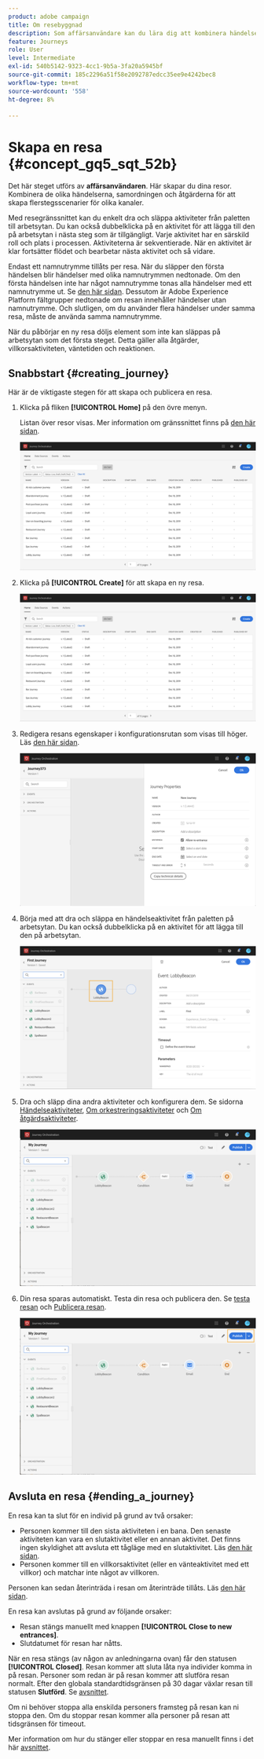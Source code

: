 ```yaml
---
product: adobe campaign
title: Om resebyggnad
description: Som affärsanvändare kan du lära dig att kombinera händelser, samordning och åtgärder för att skapa en resa.
feature: Journeys
role: User
level: Intermediate
exl-id: 540b5142-9323-4cc1-9b5a-3fa20a5945bf
source-git-commit: 185c2296a51f58e2092787edcc35ee9e4242bec8
workflow-type: tm+mt
source-wordcount: '558'
ht-degree: 8%

---
```


# Skapa en resa {#concept_gq5_sqt_52b}

Det här steget utförs av **affärsanvändaren**. Här skapar du dina resor. Kombinera de olika händelserna, samordningen och åtgärderna för att skapa flerstegsscenarier för olika kanaler.

Med resegränssnittet kan du enkelt dra och släppa aktiviteter från paletten till arbetsytan. Du kan också dubbelklicka på en aktivitet för att lägga till den på arbetsytan i nästa steg som är tillgängligt. Varje aktivitet har en särskild roll och plats i processen. Aktiviteterna är sekventierade. När en aktivitet är klar fortsätter flödet och bearbetar nästa aktivitet och så vidare.

Endast ett namnutrymme tillåts per resa. När du släpper den första händelsen blir händelser med olika namnutrymmen nedtonade. Om den första händelsen inte har något namnutrymme tonas alla händelser med ett namnutrymme ut. Se [den här sidan](../event/selecting-the-namespace.md). Dessutom är Adobe Experience Platform fältgrupper nedtonade om resan innehåller händelser utan namnutrymme. Och slutligen, om du använder flera händelser under samma resa, måste de använda samma namnutrymme.

När du påbörjar en ny resa döljs element som inte kan släppas på arbetsytan som det första steget. Detta gäller alla åtgärder, villkorsaktiviteten, väntetiden och reaktionen.

## Snabbstart {#creating_journey}

Här är de viktigaste stegen för att skapa och publicera en resa.

1. Klicka på fliken **[!UICONTROL Home]** på den övre menyn.

   Listan över resor visas. Mer information om gränssnittet finns på [den här sidan](../building-journeys/using-the-journey-designer.md).

   ![](../assets/journey30.png)

1. Klicka på **[!UICONTROL Create]** för att skapa en ny resa.

   ![](../assets/journey31.png)

1. Redigera resans egenskaper i konfigurationsrutan som visas till höger. Läs [den här sidan](../building-journeys/changing-properties.md).

   ![](../assets/journey32.png)

1. Börja med att dra och släppa en händelseaktivitet från paletten på arbetsytan. Du kan också dubbelklicka på en aktivitet för att lägga till den på arbetsytan.

   ![](../assets/journey33.png)

1. Dra och släpp dina andra aktiviteter och konfigurera dem. Se sidorna [Händelseaktiviteter](../building-journeys/event-activities.md), [Om orkestreringsaktiviteter](../building-journeys/about-orchestration-activities.md) och [Om åtgärdsaktiviteter](../building-journeys/about-action-activities.md).

   ![](../assets/journey34.png)

1. Din resa sparas automatiskt. Testa din resa och publicera den. Se [testa resan](../building-journeys/testing-the-journey.md) och [Publicera resan](../building-journeys/publishing-the-journey.md).

   ![](../assets/journey36.png)

## Avsluta en resa {#ending_a_journey}

En resa kan ta slut för en individ på grund av två orsaker:

* Personen kommer till den sista aktiviteten i en bana. Den senaste aktiviteten kan vara en slutaktivitet eller en annan aktivitet. Det finns ingen skyldighet att avsluta ett tågläge med en slutaktivitet. Läs [den här sidan](../building-journeys/end-activity.md).
* Personen kommer till en villkorsaktivitet (eller en vänteaktivitet med ett villkor) och matchar inte något av villkoren.

Personen kan sedan återinträda i resan om återinträde tillåts. Läs [den här sidan](../building-journeys/changing-properties.md).

En resa kan avslutas på grund av följande orsaker:

* Resan stängs manuellt med knappen **[!UICONTROL Close to new entrances]**.
* Slutdatumet för resan har nåtts.

När en resa stängs (av någon av anledningarna ovan) får den statusen **[!UICONTROL Closed]**. Resan kommer att sluta låta nya individer komma in på resan. Personer som redan är på resan kommer att slutföra resan normalt. Efter den globala standardtidsgränsen på 30 dagar växlar resan till statusen **Slutförd**. Se [avsnittet](../building-journeys/changing-properties.md#entrance).

Om ni behöver stoppa alla enskilda personers framsteg på resan kan ni stoppa den. Om du stoppar resan kommer alla personer på resan att tidsgränsen för timeout.

Mer information om hur du stänger eller stoppar en resa manuellt finns i det här [avsnittet](../building-journeys/terminating-a-journey.md).
